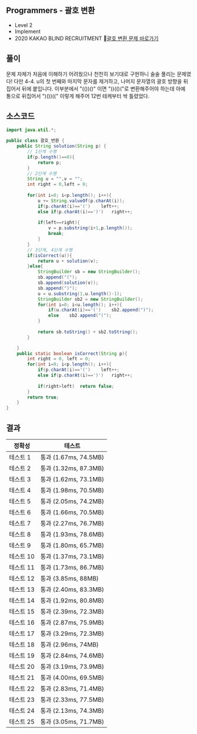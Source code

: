 ## Programmers - 괄호 변환 
- Level 2
- Implement 
- 2020 KAKAO BLIND RECRUITMENT
🔗[괄호 변환 문제 바로가기](https://programmers.co.kr/learn/courses/30/lessons/60058)



## 풀이

문제 자체가 처음에 이해하기 어려웠으나 천천히 보기대로 구현하니 술술 풀리는 문제였다! 
다만  4-4. u의 첫 번째와 마지막 문자를 제거하고, 나머지 문자열의 괄호 방향을 뒤집어서 뒤에 붙입니다. 이부분에서 
"(())()" 이면 "))(()("로 변환해주어야 하는데 아예 통으로 뒤집어서 ")())((" 이렇게 해주어 12번 테케부터 싹 틀렸었다.

## 소스코드
~~~java
import java.util.*;

public class 괄호_변환 {
	public String solution(String p) {
        // 1단계 수행 
        if(p.length()==0){
            return p;
        }
        // 2단계 수행 
        String u = "",v = "";
        int right = 0,left = 0;
        
        for(int i=0; i<p.length(); i++){
            u += String.valueOf(p.charAt(i));
            if(p.charAt(i)=='(')    left++;
            else if(p.charAt(i)==')')   right++;
            
            if(left==right){
                v = p.substring(i+1,p.length());
                break;
            }
        }
        // 3단계, 4단계 수행
        if(isCorrect(u)){
            return u + solution(v); 
        }else{
            StringBuilder sb = new StringBuilder();
            sb.append("(");
            sb.append(solution(v));
            sb.append(")");
            u = u.substring(1,u.length()-1);
            StringBuilder sb2 = new StringBuilder();
            for(int i=0; i<u.length(); i++){
                if(u.charAt(i)=='(')    sb2.append(")");
                else    sb2.append("(");
            }
            
            return sb.toString() + sb2.toString();
        }

    }
    public static boolean isCorrect(String p){
        int right = 0, left = 0;
        for(int i=0; i<p.length(); i++){
            if(p.charAt(i)=='(')    left++;
            else if(p.charAt(i)==')')   right++;
            
            if(right>left)  return false;
        }
        return true;
    }
}
~~~

## 결과 

| 정확성  | 테스트 |
|----|----|
|테스트 1 |	통과 (1.67ms, 74.5MB)|
|테스트 2 |	통과 (1.32ms, 87.3MB)|
|테스트 3 |	통과 (1.62ms, 73.1MB)|
|테스트 4 |	통과 (1.98ms, 70.5MB)|
|테스트 5 |	통과 (2.05ms, 74.2MB)|
|테스트 6 |	통과 (1.66ms, 70.5MB)|
|테스트 7 |	통과 (2.27ms, 76.7MB)|
|테스트 8 |	통과 (1.93ms, 78.6MB)|
|테스트 9 |	통과 (1.80ms, 65.7MB)|
|테스트 10|	통과 (1.37ms, 73.1MB)|
|테스트 11 |	통과 (1.73ms, 86.7MB)|
|테스트 12 |	통과 (3.85ms, 88MB)|
|테스트 13 |	통과 (2.40ms, 83.3MB)|
|테스트 14 |	통과 (1.92ms, 80.8MB)|
|테스트 15 |	통과 (2.39ms, 72.3MB)|
|테스트 16 |	통과 (2.87ms, 75.9MB)|
|테스트 17 |	통과 (3.29ms, 72.3MB)|
|테스트 18 |	통과 (2.96ms, 74MB)|
|테스트 19 |	통과 (2.84ms, 74.6MB)|
|테스트 20 |	통과 (3.19ms, 73.9MB)|
|테스트 21 |	통과 (4.00ms, 69.5MB)|
|테스트 22 |	통과 (2.83ms, 71.4MB)|
|테스트 23 |	통과 (2.33ms, 77.5MB)|
|테스트 24 |	통과 (2.13ms, 74.3MB)|
|테스트 25 |	통과 (3.05ms, 71.7MB)|
